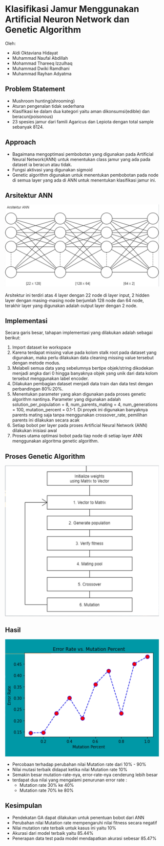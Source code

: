 # Klasifikasi Jamur Menggunakan Artificial Neuron Network dan Genetic Algorithm

Oleh:
- Aldi Oktaviana Hidayat
- Muhammad Naufal Abdillah
- Mohammad Thareeq Izzulhaq
- Muhammad Dwiki Ramdhani
- Muhammad Rayhan Adyatma 

## Problem Statement

- Mushroom hunting(shrooming)
- Aturan pengenalan tidak sederhana
- Klasifikasi ke dalam dua kategori yaitu aman dikonsumsi(edible) dan beracun(poisonous)
- 23 spesies jamur dari famili Agaricus dan Lepiota dengan total sample sebanyak 8124.


## Approach

- Bagaimana mengoptimasi pembobotan yang digunakan pada Artificial Neural Network(ANN) untuk menentukan class jamur yang ada pada dataset ia beracun atau tidak.
- Fungsi aktivasi yang digunakan sigmoid
- Genetic algorithm digunakan untuk menentukan pembobotan pada node di semua layer yang ada di ANN untuk menentukan klasifikasi jamur ini. 


## Arsitektur ANN

<img alt="Arsitektur" src="https://github.com/inQuacknito/MushroomClassification/blob/master/images/Arsitektur.jpg">
<br><br>
Arsitektur ini terdiri atas 4 layer dengan 22 node di layer input, 2 hidden layer dengan masing-masing node berjumlah 128 node dan 64 node, terakhir layer yang digunakan adalah output layer dengan 2 node.


## Implementasi

Secara garis besar, tahapan implementasi yang dilakukan adalah sebagai berikut:
1. Import dataset ke workspace
2. Karena terdapat missing value pada kolom stalk root pada dataset yang digunakan, maka perlu dilakukan data cleaning missing value tersebut dengan metode modus. 
3. Melabeli semua data yang sebelumnya bertipe objek/string dikodekan menjadi angka dari 0 hingga banyaknya objek yang unik dari data kolom tersebut menggunakan label encoder.
4. Dilakukan pembagian dataset menjadi data train dan data test dengan perbandingan 80%:20%.
5. Menentukan parameter yang akan digunakan pada proses genetic algorithm nantinya. Parameter yang digunakan adalah solution_per_population = 8, num_parents_mating = 4, num_generations = 100, mutation_percent = 0.1-1. Di proyek ini digunakan banyaknya parents mating saja tanpa menggunakan crossover_rate, pemilihan parents ini dilakukan secara acak 
6. Setiap bobot per layer pada proses Artificial Neural Network (ANN) dilakukan inisiasi awal
7. Proses utama optimasi bobot pada tiap node di setiap layer ANN menggunakan algoritma genetic algorithm.


## Proses Genetic Algorithm

<img alt="Proses Genetic Algorithm" src="https://github.com/inQuacknito/MushroomClassification/blob/master/images/ProsesGeneticAlgorithm.jpg">

## Hasil

<img alt="Error Rate Vs. Mutation Percent" src="https://github.com/inQuacknito/MushroomClassification/blob/master/images/ErrorRateVsMutationPercent.jpg">

- Percobaan terhadap perubahan nilai Mutation rate dari 10% - 90%
- Nilai mutasi terbaik didapat ketika nilai Mutation rate 10%
- Semakin besar mutation-rate-nya, error-rate-nya cenderung lebih besar
- terdapat dua nilai yang mengalami penurunan error rate :
   - Mutation rate 30% ke 40%
   - Mutation rate 70% ke 80%


## Kesimpulan

- Pendekatan GA dapat dilakukan untuk penentuan bobot dari ANN
- Perubahan nilai Mutation rate mempengaruhi nilai fitness secara negatif
- Nilai mutation rate terbaik untuk kasus ini yaitu 10%
- Akurasi dari model terbaik yaitu 85.44%
- Penerapan data test pada model mendapatkan akurasi sebesar 85.47%
